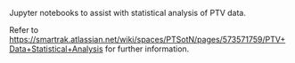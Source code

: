 Jupyter notebooks to assist with statistical analysis of PTV data.

Refer to https://smartrak.atlassian.net/wiki/spaces/PTSotN/pages/573571759/PTV+Data+Statistical+Analysis for further information.
